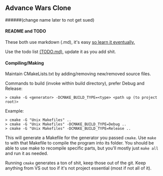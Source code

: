 ## Advance Wars Clone
######(change name later to not get sued)

#### README and TODO

These both use markdown (.md), it's easy [so learn it eventually.](https://help.github.com/articles/basic-writing-and-formatting-syntax/)

Use the todo list [(TODO.md)](TODO.md), update it as you add shit.

#### Compiling/Making

Maintain CMakeLists.txt by adding/removing new/removed source files.

Commands to build (invoke within build directory), prefer Debug and Release:
```
> cmake -G <generator> -DCMAKE_BUILD_TYPE=<type> <path up (to project root)>
```
Example:
```
> cmake -G "Unix Makefiles" ..
> cmake -G "Unix Makefiles" -DCMAKE_BUILD_TYPE=Debug ..
> cmake -G "Unix Makefiles" -DCMAKE_BUILD_TYPE=Release ..
```
This will generate a Makefile for the generator you passed `cmake`. Use `make` to with that Makefile to compile the program into its folder. You should be able to use make to recompile specific parts, but you'll mostly just `make all` and run it as needed.

Running `cmake` generates a ton of shit, keep those out of the git. Keep anything from VS out too if it's not project essential (most if not all of it).
